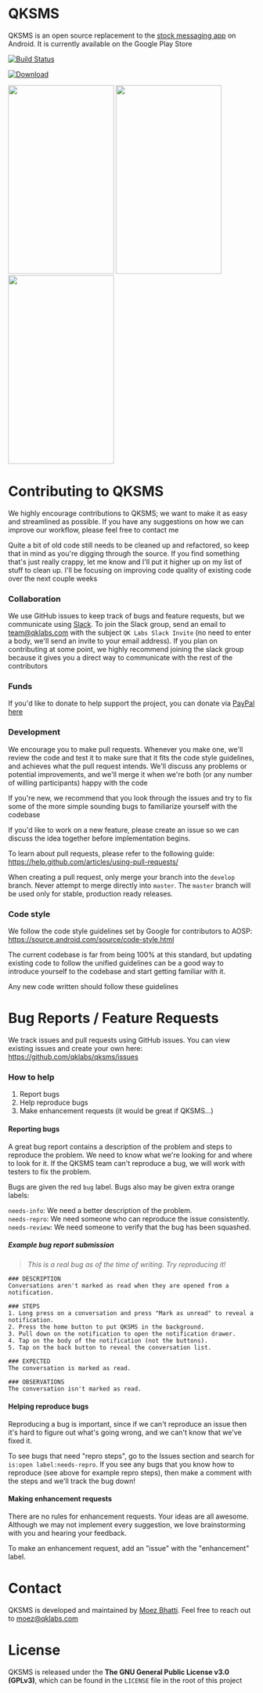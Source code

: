 # QKSMS

QKSMS is an open source replacement to the [stock messaging app](https://github.com/android/platform_packages_apps_mms) on Android. It is currently available on the Google Play Store

[![Build Status](https://travis-ci.org/qklabs/qksms.svg?branch=master)](https://travis-ci.org/qklabs/qksms)

[![Download](http://developer.android.com/images/brand/en_generic_rgb_wo_60.png)](https://play.google.com/store/apps/details?id=com.moez.QKSMS)

<img src="http://i.imgur.com/uwWmDv9.png" width="216" height="384" />
<img src="http://i.imgur.com/p7063VN.png" width="216" height="384" />
<img src="http://i.imgur.com/Z8Rqb7A.png" width="216" height="384" />

# Contributing to QKSMS

We highly encourage contributions to QKSMS; we want to make it as easy and streamlined as possible. If you have any suggestions on how we can improve our workflow, please feel free to contact me

Quite a bit of old code still needs to be cleaned up and refactored, so keep that in mind as you're digging through the source. If you find something that's just really crappy, let me know and I'll put it higher up on my list of stuff to clean up. I'll be focusing on improving code quality of existing code over the next couple weeks

### Collaboration

We use GitHub issues to keep track of bugs and feature requests, but we communicate using [Slack](https://qklabs.slack.com/). To join the Slack group, send an email to team@qklabs.com with the subject `QK Labs Slack Invite` (no need to enter a body, we'll send an invite to your email address). If you plan on contributing at some point, we highly recommend joining the slack group because it gives you a direct way to communicate with the rest of the contributors

### Funds

If you'd like to donate to help support the project, you can donate via [PayPal here](http://bit.ly/QKSMSDonation)

### Development

We encourage you to make pull requests. Whenever you make one, we'll review the code and test it to make sure that it fits the code style guidelines, and achieves what the pull request intends. We'll discuss any problems or potential improvements, and we'll merge it when we're both (or any number of willing participants) happy with the code

If you're new, we recommend that you look through the issues and try to fix some of the more simple sounding bugs to familiarize yourself with the codebase

If you'd like to work on a new feature, please create an issue so we can discuss the idea together before implementation begins.

To learn about pull requests, please refer to the following guide: https://help.github.com/articles/using-pull-requests/

When creating a pull request, only merge your branch into the `develop` branch. Never attempt to merge directly into `master`. The `master` branch will be used only for stable, production ready releases.

### Code style

We follow the code style guidelines set by Google for contributors to AOSP: https://source.android.com/source/code-style.html

The current codebase is far from being 100% at this standard, but updating existing code to follow the unified guidelines can be a good way to introduce yourself to the codebase and start getting familiar with it.

Any new code written should follow these guidelines

# Bug Reports / Feature Requests

We track issues and pull requests using GitHub issues. You can view existing issues and create your own here: https://github.com/qklabs/qksms/issues

### How to help

1. Report bugs
2. Help reproduce bugs
3. Make enhancement requests (it would be great if QKSMS...)

#### Reporting bugs
A great bug report contains a description of the problem and steps to reproduce the problem. We need to know what we're looking for and where to look for it. If the QKSMS team can't reproduce a bug, we will work with testers to fix the problem.

Bugs are given the red `bug` label. Bugs also may be given extra orange labels:

`needs-info`: We need a better description of the problem.  
`needs-repro`: We need someone who can reproduce the issue consistently.  
`needs-review`: We need someone to verify that the bug has been squashed.

##### Example bug report submission
> *This is a real bug as of the time of writing. Try reproducing it!*

```
### DESCRIPTION
Conversations aren't marked as read when they are opened from a notification.

### STEPS
1. Long press on a conversation and press "Mark as unread" to reveal a notification.
2. Press the home button to put QKSMS in the background.
3. Pull down on the notification to open the notification drawer.
4. Tap on the body of the notification (not the buttons).
5. Tap on the back button to reveal the conversation list.

### EXPECTED
The conversation is marked as read.

### OBSERVATIONS
The conversation isn't marked as read.
```

#### Helping reproduce bugs
Reproducing a bug is important, since if we can't reproduce an issue then it's hard to figure out what's going wrong, and we can't know that we've fixed it. 

To see bugs that need "repro steps", go to the Issues section and search for `is:open label:needs-repro`. If you see any bugs that you know how to reproduce (see above for example repro steps), then make a comment with the steps and we'll track the bug down!

#### Making enhancement requests
There are no rules for enhancement requests. Your ideas are all awesome. Although we may not implement every suggestion, we love brainstorming with you and hearing your feedback.

To make an enhancement request, add an "issue" with the "enhancement" label.

# Contact

QKSMS is developed and maintained by [Moez Bhatti](https://github.com/moezbhatti). Feel free to reach out to moez@qklabs.com

# License

QKSMS is released under the **The GNU General Public License v3.0 (GPLv3)**, which can be found in the `LICENSE` file in the root of this project
